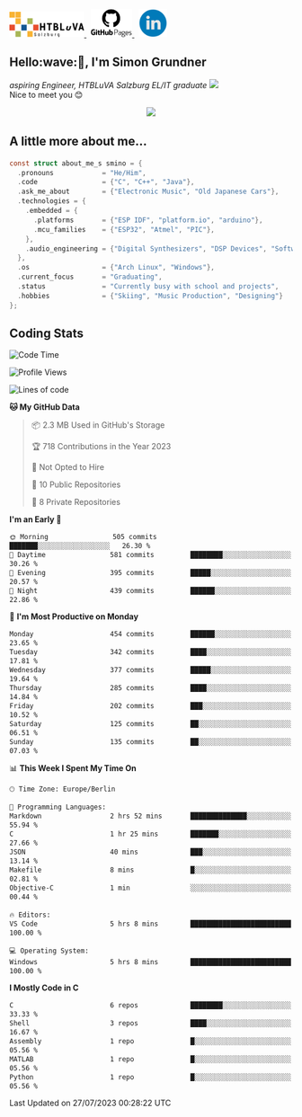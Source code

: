 <p>
 <a href="http://www.htl-salzburg.ac.at/startseite.html">
  <picture>
   <source media="(prefers-color-scheme: dark)" srcset="/images/htlbla_logo_weiss.png" height="45"/>
   <img alt="HTBLuVA Salzburg" src="/images/htlbla_logo_schwarz.png" height="45"/>
  </picture>
 </a> &nbsp;
 <a href="https://s-grundner.github.io/">
  <picture>
   <source media="(prefers-color-scheme: dark)" srcset="/images/pages_weiss.png" height="50"/>
   <img alt="Pages" src="/images/pages.png" height="50"/>
  </picture>
 </a> &nbsp;
 <a href="https://www.linkedin.com/in/simon-grundner-b0b9b8228/">
  <img alt="LinkedIn" src="/images/LinkedIn.png" height="50"/>
 </a>
</p>

<h2>Hello:wave:🏻, I'm Simon Grundner</h2>
<p><em>aspiring Engineer, HTBLuVA Salzburg EL/IT graduate
</a><img src="https://media.giphy.com/media/WUlplcMpOCEmTGBtBW/giphy.gif" width="30"></em><br>
Nice to meet you 😊</p>

<p align="center"><img dipslay="inline-block" width="340"src="images/e6cb4de279254053b04e8305f4706497.gif"/></p>
 
<h2> A little more about me...</h2>
  
```c
const struct about_me_s smino = {
  .pronouns            = "He/Him",
  .code                = {"C", "C++", "Java"},
  .ask_me_about        = {"Electronic Music", "Old Japanese Cars"},
  .technologies = { 
    .embedded = {
      .platforms       = {"ESP IDF", "platform.io", "arduino"},
      .mcu_families    = {"ESP32", "Atmel", "PIC"},
    },
    .audio_engineering = {"Digital Synthesizers", "DSP Devices", "Software Sounddesign"},
  },
  .os                  = {"Arch Linux", "Windows"},
  .current_focus       = "Graduating",
  .status              = "Currently busy with school and projects",
  .hobbies             = {"Skiing", "Music Production", "Designing"}
};
 ```

<h2> Coding Stats </h2>

<!--START_SECTION:waka-->
![Code Time](http://img.shields.io/badge/Code%20Time-195%20hrs%2055%20mins-blue)

![Profile Views](http://img.shields.io/badge/Profile%20Views-8-blue)

![Lines of code](https://img.shields.io/badge/From%20Hello%20World%20I%27ve%20Written-18.2%20million%20lines%20of%20code-blue)

**🐱 My GitHub Data** 

> 📦 2.3 MB Used in GitHub's Storage 
 > 
> 🏆 718 Contributions in the Year 2023
 > 
> 🚫 Not Opted to Hire
 > 
> 📜 10 Public Repositories 
 > 
> 🔑 8 Private Repositories 
 > 
**I'm an Early 🐤** 

```text
🌞 Morning                505 commits         ███████░░░░░░░░░░░░░░░░░░   26.30 % 
🌆 Daytime                581 commits         ████████░░░░░░░░░░░░░░░░░   30.26 % 
🌃 Evening                395 commits         █████░░░░░░░░░░░░░░░░░░░░   20.57 % 
🌙 Night                  439 commits         ██████░░░░░░░░░░░░░░░░░░░   22.86 % 
```
📅 **I'm Most Productive on Monday** 

```text
Monday                   454 commits         ██████░░░░░░░░░░░░░░░░░░░   23.65 % 
Tuesday                  342 commits         ████░░░░░░░░░░░░░░░░░░░░░   17.81 % 
Wednesday                377 commits         █████░░░░░░░░░░░░░░░░░░░░   19.64 % 
Thursday                 285 commits         ████░░░░░░░░░░░░░░░░░░░░░   14.84 % 
Friday                   202 commits         ███░░░░░░░░░░░░░░░░░░░░░░   10.52 % 
Saturday                 125 commits         ██░░░░░░░░░░░░░░░░░░░░░░░   06.51 % 
Sunday                   135 commits         ██░░░░░░░░░░░░░░░░░░░░░░░   07.03 % 
```


📊 **This Week I Spent My Time On** 

```text
🕑︎ Time Zone: Europe/Berlin

💬 Programming Languages: 
Markdown                 2 hrs 52 mins       ██████████████░░░░░░░░░░░   55.94 % 
C                        1 hr 25 mins        ███████░░░░░░░░░░░░░░░░░░   27.66 % 
JSON                     40 mins             ███░░░░░░░░░░░░░░░░░░░░░░   13.14 % 
Makefile                 8 mins              █░░░░░░░░░░░░░░░░░░░░░░░░   02.81 % 
Objective-C              1 min               ░░░░░░░░░░░░░░░░░░░░░░░░░   00.44 % 

🔥 Editors: 
VS Code                  5 hrs 8 mins        █████████████████████████   100.00 % 

💻 Operating System: 
Windows                  5 hrs 8 mins        █████████████████████████   100.00 % 
```

**I Mostly Code in C** 

```text
C                        6 repos             ████████░░░░░░░░░░░░░░░░░   33.33 % 
Shell                    3 repos             ████░░░░░░░░░░░░░░░░░░░░░   16.67 % 
Assembly                 1 repo              █░░░░░░░░░░░░░░░░░░░░░░░░   05.56 % 
MATLAB                   1 repo              █░░░░░░░░░░░░░░░░░░░░░░░░   05.56 % 
Python                   1 repo              █░░░░░░░░░░░░░░░░░░░░░░░░   05.56 % 
```




 Last Updated on 27/07/2023 00:28:22 UTC
<!--END_SECTION:waka-->
